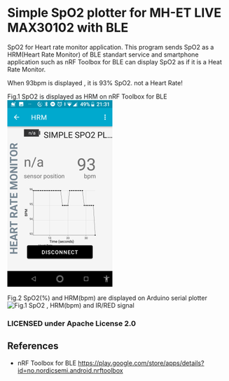 
# Simple SpO2 plotter for MH-ET LIVE MAX30102 with BLE
 SpO2 for Heart rate monitor application.
 This program sends SpO2 as a HRM(Heart Rate Monitor) of BLE standart service and 
 smartphone application such as nRF Toolbox for BLE can display SpO2 as if it is a Heat Rate Monitor.

 When 93bpm is displayed , it is 93% SpO2. not a Heart Rate!
 
Fig.1 SpO2 is displayed as HRM on nRF Toolbox for BLE
![Fig.1 SpO2 as HRM](BLE-SpO2.png)

Fig.2 SpO2(%) and HRM(bpm) are displayed on Arduino serial plotter
![Fig.1 SpO2 , HRM(bpm) and IR/RED signal](SpO2andHRM.png)


### LICENSED under Apache License 2.0

## References
- nRF Toolbox for BLE https://play.google.com/store/apps/details?id=no.nordicsemi.android.nrftoolbox
